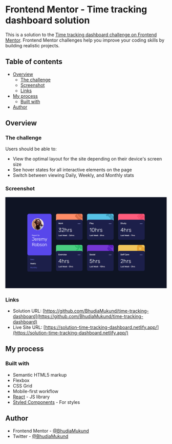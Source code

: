 # Frontend Mentor - Time tracking dashboard solution

This is a solution to the [Time tracking dashboard challenge on Frontend Mentor](https://www.frontendmentor.io/challenges/time-tracking-dashboard-UIQ7167Jw). Frontend Mentor challenges help you improve your coding skills by building realistic projects.

## Table of contents

- [Overview](#overview)
  - [The challenge](#the-challenge)
  - [Screenshot](#screenshot)
  - [Links](#links)
- [My process](#my-process)
  - [Built with](#built-with)
- [Author](#author)

## Overview

### The challenge

Users should be able to:

- View the optimal layout for the site depending on their device's screen size
- See hover states for all interactive elements on the page
- Switch between viewing Daily, Weekly, and Monthly stats

### Screenshot

![](./screenshot.PNG)

### Links

- Solution URL: [https://github.com/BhudiaMukund/time-tracking-dashboard](https://github.com/BhudiaMukund/time-tracking-dashboard)
- Live Site URL: [https://solution-time-tracking-dashboard.netlify.app/](https://solution-time-tracking-dashboard.netlify.app/)

## My process

### Built with

- Semantic HTML5 markup
- Flexbox
- CSS Grid
- Mobile-first workflow
- [React](https://reactjs.org/) - JS library
- [Styled Components](https://styled-components.com/) - For styles

## Author

- Frontend Mentor - [@BhudiaMukund](https://www.frontendmentor.io/profile/BhudiaMukund)
- Twitter - [@BhudiaMukund](https://www.twitter.com/BhudiaMukund)
